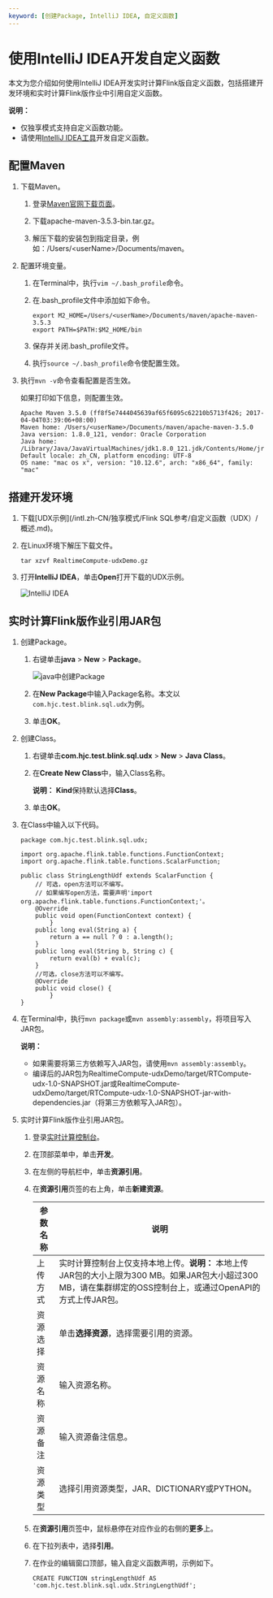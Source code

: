 ```yaml
---
keyword: [创建Package, IntelliJ IDEA, 自定义函数]
---
```


# 使用IntelliJ IDEA开发自定义函数

本文为您介绍如何使用IntelliJ IDEA开发实时计算Flink版自定义函数，包括搭建开发环境和实时计算Flink版作业中引用自定义函数。

**说明：**

-   仅独享模式支持自定义函数功能。
-   请使用[IntelliJ IDEA工具](https://www.jetbrains.com/idea/download/#section=mac)开发自定义函数。

## 配置Maven

1.  下载Maven。

    1.  登录[Maven官网下载页面](http://maven.apache.org/download.cgi)。

    2.  下载apache-maven-3.5.3-bin.tar.gz。

    3.  解压下载的安装包到指定目录，例如：/Users/<userName\>/Documents/maven。

2.  配置环境变量。

    1.  在Terminal中，执行`vim ~/.bash_profile`命令。

    2.  在.bash\_profile文件中添加如下命令。

        ```
        export M2_HOME=/Users/<userName>/Documents/maven/apache-maven-3.5.3
        export PATH=$PATH:$M2_HOME/bin
        ```

    3.  保存并关闭.bash\_profile文件。

    4.  执行`source ~/.bash_profile`命令使配置生效。

3.  执行`mvn -v`命令查看配置是否生效。

    如果打印如下信息，则配置生效。

    ```
    Apache Maven 3.5.0 (ff8f5e7444045639af65f6095c62210b5713f426; 2017-04-04T03:39:06+08:00)
    Maven home: /Users/<userName>/Documents/maven/apache-maven-3.5.0
    Java version: 1.8.0_121, vendor: Oracle Corporation
    Java home: /Library/Java/JavaVirtualMachines/jdk1.8.0_121.jdk/Contents/Home/jre
    Default locale: zh_CN, platform encoding: UTF-8
    OS name: "mac os x", version: "10.12.6", arch: "x86_64", family: "mac"
    ```


## 搭建开发环境

1.  下载[UDX示例](/intl.zh-CN/独享模式/Flink SQL参考/自定义函数（UDX）/概述.md)。

2.  在Linux环境下解压下载文件。

    ```
    tar xzvf RealtimeCompute-udxDemo.gz
    ```

3.  打开**IntelliJ IDEA**，单击**Open**打开下载的UDX示例。

    ![IntelliJ IDEA](https://static-aliyun-doc.oss-accelerate.aliyuncs.com/assets/img/zh-CN/9684359951/p34496.png)


## 实时计算Flink版作业引用JAR包

1.  创建Package。

    1.  右键单击**java** \> **New** \> **Package**。

        ![java中创建Package](https://static-aliyun-doc.oss-accelerate.aliyuncs.com/assets/img/zh-CN/9684359951/p34497.png)

    2.  在**New Package**中输入Package名称。本文以`com.hjc.test.blink.sql.udx`为例。

    3.  单击**OK**。

2.  创建Class。

    1.  右键单击**com.hjc.test.blink.sql.udx** \> **New** \> **Java Class**。

    2.  在**Create New Class**中，输入Class名称。

        **说明：** **Kind**保持默认选择**Class**。

    3.  单击**OK**。

3.  在Class中输入以下代码。

    ```
    package com.hjc.test.blink.sql.udx;
    
    import org.apache.flink.table.functions.FunctionContext;
    import org.apache.flink.table.functions.ScalarFunction;
    
    public class StringLengthUdf extends ScalarFunction {
        // 可选，open方法可以不编写。
        // 如果编写open方法，需要声明'import org.apache.flink.table.functions.FunctionContext;'。
        @Override
        public void open(FunctionContext context) {
            }
        public long eval(String a) {
            return a == null ? 0 : a.length();
        }
        public long eval(String b, String c) {
            return eval(b) + eval(c);
        }
        //可选，close方法可以不编写。
        @Override
        public void close() {
            }
    }
    ```

4.  在Terminal中，执行`mvn package`或`mvn assembly:assembly`，将项目写入JAR包。

    **说明：**

    -   如果需要将第三方依赖写入JAR包，请使用`mvn assembly:assembly`。
    -   编译后的JAR包为RealtimeCompute-udxDemo/target/RTCompute-udx-1.0-SNAPSHOT.jar或RealtimeCompute-udxDemo/target/RTCompute-udx-1.0-SNAPSHOT-jar-with-dependencies.jar（将第三方依赖写入JAR包）。
5.  实时计算Flink版作业引用JAR包。

    1.  登录[实时计算控制台](https://stream-ap-southeast-3.console.aliyun.com)。

    2.  在顶部菜单中，单击**开发**。

    3.  在左侧的导航栏中，单击**资源引用**。

    4.  在**资源引用**页签的右上角，单击**新建资源**。

        |参数名称|说明|
        |----|--|
        |上传方式|实时计算控制台上仅支持本地上传。**说明：** 本地上传JAR包的大小上限为300 MB。如果JAR包大小超过300 MB，请在集群绑定的OSS控制台上，或通过OpenAPI的方式上传JAR包。 |
        |资源选择|单击**选择资源**，选择需要引用的资源。|
        |资源名称|输入资源名称。|
        |资源备注|输入资源备注信息。|
        |资源类型|选择引用资源类型，JAR、DICTIONARY或PYTHON。|

    5.  在**资源引用**页签中，鼠标悬停在对应作业的右侧的**更多**上。

    6.  在下拉列表中，选择**引用**。

    7.  在作业的编辑窗口顶部，输入自定义函数声明，示例如下。

        ```
        CREATE FUNCTION stringLengthUdf AS 'com.hjc.test.blink.sql.udx.StringLengthUdf';
        ```


